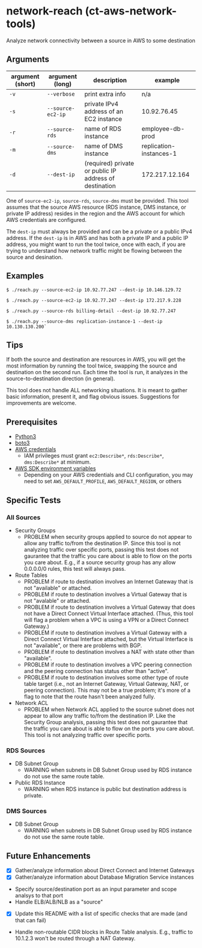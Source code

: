 # network-reach (ct-aws-network-tools)

Analyze network connectivity between a source in AWS to some destination

## Arguments

argument (short) | argument (long) | description | example
---- | ---- | ---- | ----
`-v` | `--verbose` | print extra info | n/a
`-s` | `--source-ec2-ip` | private IPv4 address of an EC2 instance | 10.92.76.45
`-r` | `--source-rds` | name of RDS instance | employee-db-prod
`-m` | `--source-dms` | name of DMS instance | replication-instances-1
`-d` | `--dest-ip`| (required) private or public IP address of destination | 172.217.12.164

One of `source-ec2-ip`, `source-rds`, `source-dms` must be provided. This tool assumes that the source AWS resource (RDS instance, DMS instance, or private IP address) resides in the region and the AWS account for which AWS credentials are configured.

The `dest-ip` must always be provided and can be a private or a public IPv4 address. If the `dest-ip` is in AWS and has both a private IP and a public IP address, you might want to run the tool twice, once with each, if you are trying to understand how network traffic might be flowing between the source and desination.

## Examples

```
$ ./reach.py --source-ec2-ip 10.92.77.247 --dest-ip 10.146.129.72
```

```
$ ./reach.py --source-ec2-ip 10.92.77.247 --dest-ip 172.217.9.228
```

```
$ ./reach.py --source-rds billing-detail --dest-ip 10.92.77.247
```

```
$ ./reach.py --source-dms replication-instance-1 --dest-ip 10.130.130.200`
```

## Tips

If both the source and destination are resources in AWS, you will get the most information by running the tool twice, swapping the source and destination on the second run. Each time the tool is run, it analyzes in the source-to-destination direction (in general).

This tool does not handle ALL networking situations. It is meant to gather basic information, present it, and flag obvious issues. Suggestions for improvements are welcome.

## Prerequisites

- [Python3](https://www.python.org/downloads/)
- [boto3](https://github.com/boto/boto3)
- [AWS credentials](https://boto3.amazonaws.com/v1/documentation/api/latest/guide/configuration.html)
  - IAM privileges must grant `ec2:Describe*`, `rds:Describe*`, `dms:Describe*` at minimum.
- [AWS SDK environment variables](https://boto3.amazonaws.com/v1/documentation/api/latest/guide/configuration.html)
  - Depending on your AWS credentials and CLI configuration, you may need to set `AWS_DEFAULT_PROFILE`, `AWS_DEFAULT_REGION`, or others

## Specific Tests

### All Sources
- Security Groups
  - PROBLEM when security groups applied to source do not appear to allow any traffic to/from the destination IP. Since this tool is not analyzing traffic over specific ports, passing this test does not gaurantee that the traffic you care about is able to flow on the ports you care about. E.g., if a source security group has any allow 0.0.0.0/0 rules, this test will always pass.
- Route Tables
  - PROBLEM if route to destination involves an Internet Gateway that is not "available" or attached.
  - PROBLEM if route to destination involves a Virtual Gateway that is not "avalable" or attached.
  - PROBLEM if route to destination involves a Virtual Gateway that does not have a Direct Connect Virtual Interface attached. (Thus, this tool will flag a problem when a VPC is using a VPN or a Direct Connect Gateway.)
  - PROBLEM if route to destination involves a Virtual Gateway with a Direct Connect Virtual Interface attached, but the Virtual Interface is not "available", or there are problems with BGP.
  - PROBLEM if route to destination involves a NAT with state other than "available".
  - PROBLEM if route to destination involves a VPC peering connection and the peering connection has status other than "active".
  - PROBLEM if route to destination involves some other type of route table target (i.e., not an Internet Gateway, Virtual Gateway, NAT, or peering connection). This may not be a true problem; it's more of a flag to note that the route hasn't been analyzed fully.
- Network ACL
  - PROBLEM when Network ACL applied to the source subnet does not appear to allow any traffic to/from the destination IP. Like the Security Group analysis, passing this test does not gaurantee that the traffic you care about is able to flow on the ports you care about. This tool is not analyzing traffic over specific ports.

### RDS Sources
- DB Subnet Group
  - WARNING when subnets in DB Subnet Group used by RDS instance do not use the same route table.
- Public RDS Instance
  - WARNING when RDS instance is public but destination address is private.

### DMS Sources
- DB Subnet Group
  - WARNING when subnets in DB Subnet Group used by RDS instance do not use the same route table.

## Future Enhancements

- [x] Gather/analyze information about Direct Connect and Internet Gateways
- [x] Gather/analyze information about Database Migration Service instances
- Specify source/destination port as an input parameter and scope analsys to that port
- Handle ELB/ALB/NLB as a "source"
- [X] Update this README with a list of specific checks that are made (and that can fail)
- Handle non-routable CIDR blocks in Route Table analysis. E.g., traffic to 10.1.2.3 won't be routed through a NAT Gateway.